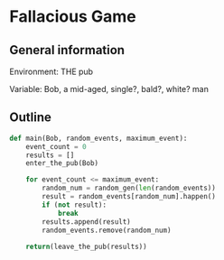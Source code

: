 # Fallacious Game

## General information

Environment: THE pub

Variable: Bob, a mid-aged, single?, bald?, white? man


## Outline

```python
def main(Bob, random_events, maximum_event):
    event_count = 0
    results = []
    enter_the_pub(Bob)

    for event_count <= maximum_event:
        random_num = random_gen(len(random_events))
        result = random_events[random_num].happen()
        if (not result):
            break
        results.append(result)
        random_events.remove(random_num)
        
    return(leave_the_pub(results))
```
